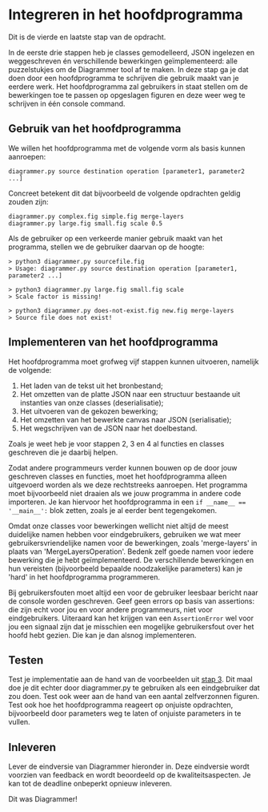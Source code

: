 # Integreren in het hoofdprogramma

Dit is de vierde en laatste stap van de opdracht.

In de eerste drie stappen heb je classes gemodelleerd, JSON ingelezen en weggeschreven én verschillende bewerkingen geïmplementeerd: alle puzzelstukjes om de Diagrammer tool af te maken. In deze stap ga je dat doen door een hoofdprogramma te schrijven die gebruik maakt van je eerdere werk. Het hoofdprogramma zal gebruikers in staat stellen om de bewerkingen toe te passen op opgeslagen figuren en deze weer weg te schrijven in één console command.


## Gebruik van het hoofdprogramma

We willen het hoofdprogramma met de volgende vorm als basis kunnen aanroepen:

    diagrammer.py source destination operation [parameter1, parameter2 ...]

Concreet betekent dit dat bijvoorbeeld de volgende opdrachten geldig zouden zijn:

    diagrammer.py complex.fig simple.fig merge-layers
    diagrammer.py large.fig small.fig scale 0.5

Als de gebruiker op een verkeerde manier gebruik maakt van het programma, stellen we de gebruiker daarvan op de hoogte:

    > python3 diagrammer.py sourcefile.fig
    > Usage: diagrammer.py source destination operation [parameter1, parameter2 ...]

    > python3 diagrammer.py large.fig small.fig scale
    > Scale factor is missing!

    > python3 diagrammer.py does-not-exist.fig new.fig merge-layers
    > Source file does not exist!


## Implementeren van het hoofdprogramma

Het hoofdprogramma moet grofweg vijf stappen kunnen uitvoeren, namelijk de volgende:

1. Het laden van de tekst uit het bronbestand;
2. Het omzetten van de platte JSON naar een structuur bestaande uit instanties van onze classes (deserialisatie);
3. Het uitvoeren van de gekozen bewerking;
4. Het omzetten van het bewerkte canvas naar JSON (serialisatie);
5. Het wegschrijven van de JSON naar het doelbestand.

Zoals je weet heb je voor stappen 2, 3 en 4 al functies en classes geschreven die je daarbij helpen.

Zodat andere programmeurs verder kunnen bouwen op de door jouw geschreven classes en functies, moet het hoofdprogramma alleen uitgevoerd worden als we deze rechtstreeks aanroepen. Het programma moet bijvoorbeeld niet draaien als we jouw programma in andere code importeren. Je kan hiervoor het hoofdprogramma in een `if __name__ == '__main__':` blok zetten, zoals je al eerder bent tegengekomen.

Omdat onze classes voor bewerkingen wellicht niet altijd de meest duidelijke namen hebben voor eindgebruikers, gebruiken we wat meer gebruikersvriendelijke namen voor de bewerkingen, zoals 'merge-layers' in plaats van 'MergeLayersOperation'. Bedenk zelf goede namen voor iedere bewerking die je hebt geïmplementeerd. De verschillende bewerkingen en hun vereisten (bijvoorbeeld bepaalde noodzakelijke parameters) kan je 'hard' in het hoofdprogramma programmeren.

Bij gebruikersfouten moet altijd een voor de gebruiker leesbaar bericht naar de console worden geschreven. Geef geen errors op basis van assertions: die zijn echt voor jou en voor andere programmeurs, niet voor eindgebruikers. Uiteraard kan het krijgen van een `AssertionError` wel voor jou een signaal zijn dat je misschien een mogelijke gebruikersfout over het hoofd hebt gezien. Die kan je dan alsnog implementeren.


## Testen

Test je implementatie aan de hand van de voorbeelden uit [stap 3](bewerkingen). Dit maal doe je dit echter door diagrammer.py te gebruiken als een eindgebruiker dat zou doen. Test ook weer aan de hand van een aantal zelfverzonnen figuren. Test ook hoe het hoofdprogramma reageert op onjuiste opdrachten, bijvoorbeeld door parameters weg te laten of onjuiste parameters in te vullen.


## Inleveren

Lever de eindversie van Diagrammer hieronder in. Deze eindversie wordt voorzien van feedback en wordt beoordeeld op de kwaliteitsaspecten. Je kan tot de deadline onbeperkt opnieuw inleveren.

Dit was Diagrammer!
